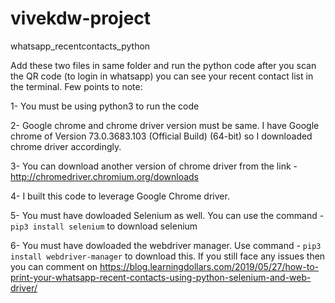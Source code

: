 # vivekdw-project
whatsapp_recentcontacts_python


Add these two files in same folder and run the python code after you scan the QR code (to login in whatsapp) you can see your recent contact list in the terminal. Few points to note:

1- You must be using python3 to run the code

2- Google chrome and chrome driver version must be same. I have Google chrome of Version 73.0.3683.103 (Official Build) (64-bit) so I downloaded chrome driver accordingly.

3- You can download another version of chrome driver from the link - http://chromedriver.chromium.org/downloads

4- I built this code to leverage Google Chrome driver.

5- You must have dowloaded Selenium as well. You can use the command - `pip3 install selenium` to download selenium

6- You must have dowloaded the webdriver manager. Use command - `pip3 install webdriver-manager` to download this. If you still face any issues then you can comment on https://blog.learningdollars.com/2019/05/27/how-to-print-your-whatsapp-recent-contacts-using-python-selenium-and-web-driver/
